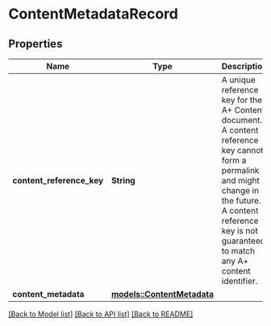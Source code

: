 # ContentMetadataRecord

## Properties

Name | Type | Description | Notes
------------ | ------------- | ------------- | -------------
**content_reference_key** | **String** | A unique reference key for the A+ Content document. A content reference key cannot form a permalink and might change in the future. A content reference key is not guaranteed to match any A+ content identifier. | 
**content_metadata** | [**models::ContentMetadata**](ContentMetadata.md) |  | 

[[Back to Model list]](../README.md#documentation-for-models) [[Back to API list]](../README.md#documentation-for-api-endpoints) [[Back to README]](../README.md)


